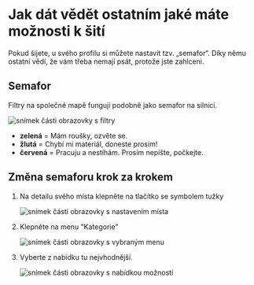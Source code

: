  # Jak dát vědět ostatním jaké máte možnosti k šití

 Pokud šijete, u svého profilu si můžete nastavit tzv. „semafor“. Díky němu
 ostatní vědí, že vám třeba nemají psát, protože jste zahlceni.

## Semafor

Filtry na společné mapě fungují podobně jako semafor na silnici.

![snímek části obrazovky s filtry](/obrazky/semafor.png "Použití filtrů jako semaforu.")

* **zelená** = Mám roušky, ozvěte se.
* **žlutá** = Chybí mi materiál, doneste prosím!
* **červená** = Pracuju a nestíhám. Prosím nepište, počkejte.

## Změna semaforu krok za krokem

1. Na detailu svého místa klepněte na tlačítko se symbolem tužky

    ![snímek části obrazovky s nastavením místa](/obrazky/zmena-kategorie.jpg "Tlačítko editace místa")

1. Klepněte na menu "Kategorie"

    ![snímek části obrazovky s vybraným menu](/obrazky/zmena-kategorie-II.jpg "Vybrané menu kategorie")

1. Vyberte z nabídku tu nejvhodnější.

    ![snímek části obrazovky s nabídkou možností](/obrazky/zmena-kategorie-III.jpg "Nabídka možností")

